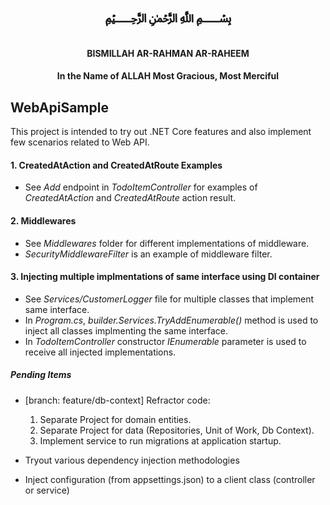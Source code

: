    # <div align="center">&#xFDFD;</div>
#### <div align="center">BISMILLAH AR-RAHMAN AR-RAHEEM</div>
#### <div align="center">In the Name of ALLAH Most Gracious, Most Merciful</div>

## WebApiSample

This project is intended to try out .NET Core features and also implement few scenarios related to Web API.

#### 1. CreatedAtAction and CreatedAtRoute Examples

* See _Add_ endpoint in _TodoItemController_ for examples of _CreatedAtAction_ and _CreatedAtRoute_ action result.

#### 2. Middlewares

* See _Middlewares_ folder for different implementations of middleware.
* _SecurityMiddlewareFilter_ is an example of middleware filter.
 
#### 3. Injecting multiple implmentations of same interface using DI container
* See _Services/CustomerLogger_ file for multiple classes that implement same interface.
* In _Program.cs_, _builder.Services.TryAddEnumerable()_ method is used to inject all classes implmenting the same interface.
* In _TodoItemController_ constructor _IEnumerable_ parameter is used to receive all injected implementations.

##### Pending Items
* [branch: feature/db-context] Refractor code:
	1. Separate Project for domain entities.
	2. Separate Project for data (Repositories, Unit of Work, Db Context).
	3. Implement service to run migrations at application startup.

* Tryout various dependency injection methodologies
* Inject configuration (from appsettings.json) to a client class (controller or service) 